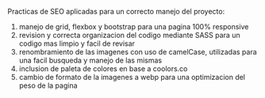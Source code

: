 Practicas de SEO aplicadas para un correcto manejo del proyecto:

1. manejo de grid, flexbox y bootstrap para una pagina 100% responsive
2. revision y correcta organizacion del codigo mediante SASS para un codigo mas limpio y facil de revisar
3. renombramiento de las imagenes con uso de camelCase, utilizadas para una facil busqueda y manejo de las mismas
4. inclusion de paleta de colores en base a coolors.co
5. cambio de formato de la imagenes a webp para una optimizacion del peso de la pagina
